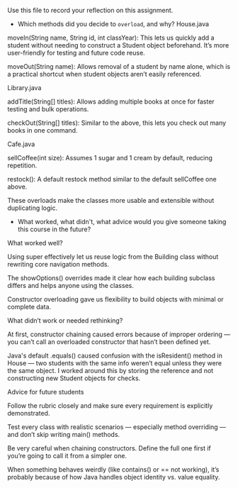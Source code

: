 Use this file to record your reflection on this assignment.

- Which methods did you decide to `overload`, and why?
House.java

moveIn(String name, String id, int classYear): This lets us quickly add a student without needing to construct a Student object beforehand. It’s more user-friendly for testing and future code reuse.

moveOut(String name): Allows removal of a student by name alone, which is a practical shortcut when student objects aren’t easily referenced.

Library.java

addTitle(String[] titles): Allows adding multiple books at once for faster testing and bulk operations.

checkOut(String[] titles): Similar to the above, this lets you check out many books in one command.

Cafe.java

sellCoffee(int size): Assumes 1 sugar and 1 cream by default, reducing repetition.

restock(): A default restock method similar to the default sellCoffee one above.

These overloads make the classes more usable and extensible without duplicating logic.

- What worked, what didn't, what advice would you give someone taking this course in the future?

What worked well?

Using super effectively let us reuse logic from the Building class without rewriting core navigation methods.

The showOptions() overrides made it clear how each building subclass differs and helps anyone using the classes.

Constructor overloading gave us flexibility to build objects with minimal or complete data.

What didn’t work or needed rethinking?

At first, constructor chaining caused errors because of improper ordering — you can’t call an overloaded constructor that hasn’t been defined yet.

Java's default .equals() caused confusion with the isResident() method in House — two students with the same info weren’t equal unless they were the same object. I worked around this by storing the reference and not constructing new Student objects for checks.

Advice for future students

Follow the rubric closely and make sure every requirement is explicitly demonstrated.

Test every class with realistic scenarios — especially method overriding — and don’t skip writing main() methods.

Be very careful when chaining constructors. Define the full one first if you’re going to call it from a simpler one.

When something behaves weirdly (like contains() or == not working), it’s probably because of how Java handles object identity vs. value equality.
